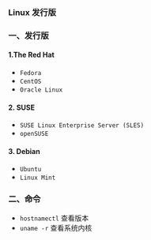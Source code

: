 ### Linux 发行版
 
### 一、发行版
#### 1.The Red Hat 
* `Fedora`
* `CentOS`
* `Oracle Linux` 

#### 2. SUSE 
* `SUSE Linux Enterprise Server (SLES)`
* `openSUSE`

#### 3. Debian  
* `Ubuntu`
* `Linux Mint`


### 二、命令 
* `hostnamectl` 查看版本
* `uname -r` 查看系统内核
